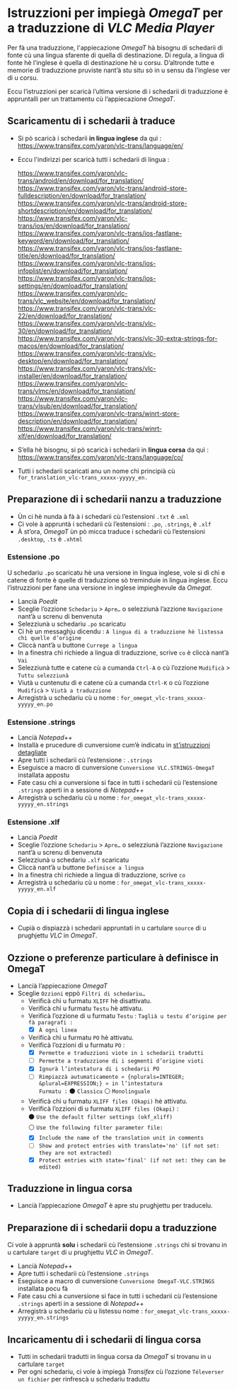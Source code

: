 # Istruzzioni per impiegà _OmegaT_ per a traduzzione di _VLC Media Player_

Per fà una traduzzione, l'appiecazione _OmegaT_ hà bisognu di schedarii di fonte cù una lingua sfarente di quella di destinazione. Di regula, a lingua di fonte hè l’inglese è quella di destinazione hè u corsu. D’altronde tutte e memorie di traduzzione pruviste nant’à stu situ sò in u sensu da l’inglese ver di u corsu.

Eccu l’istruzzioni per scaricà l’ultima versione di i schedarii di traduzzione è appruntalli per un trattamentu cù l’appiecazione _OmegaT_.

## Scaricamentu di i schedarii à traduce

- Si pò scaricà i schedarii __in lingua inglese__ da quì :  
  https://www.transifex.com/yaron/vlc-trans/language/en/

- Eccu l'indirizzi per scaricà tutti i schedarii di lingua :  

	https://www.transifex.com/yaron/vlc-trans/android/en/download/for_translation/  
	https://www.transifex.com/yaron/vlc-trans/android-store-fulldescription/en/download/for_translation/  
	https://www.transifex.com/yaron/vlc-trans/android-store-shortdescription/en/download/for_translation/  
	https://www.transifex.com/yaron/vlc-trans/ios/en/download/for_translation/  
	https://www.transifex.com/yaron/vlc-trans/ios-fastlane-keyword/en/download/for_translation/  
	https://www.transifex.com/yaron/vlc-trans/ios-fastlane-title/en/download/for_translation/  
	https://www.transifex.com/yaron/vlc-trans/ios-infoplist/en/download/for_translation/  
	https://www.transifex.com/yaron/vlc-trans/ios-settings/en/download/for_translation/  
	https://www.transifex.com/yaron/vlc-trans/vlc_website/en/download/for_translation/  
	https://www.transifex.com/yaron/vlc-trans/vlc-22/en/download/for_translation/  
	https://www.transifex.com/yaron/vlc-trans/vlc-30/en/download/for_translation/  
	https://www.transifex.com/yaron/vlc-trans/vlc-30-extra-strings-for-macos/en/download/for_translation/  
	https://www.transifex.com/yaron/vlc-trans/vlc-desktop/en/download/for_translation/  
	https://www.transifex.com/yaron/vlc-trans/vlc-installer/en/download/for_translation/  
	https://www.transifex.com/yaron/vlc-trans/vlmc/en/download/for_translation/  
	https://www.transifex.com/yaron/vlc-trans/vlsub/en/download/for_translation/  
	https://www.transifex.com/yaron/vlc-trans/winrt-store-description/en/download/for_translation/  
	https://www.transifex.com/yaron/vlc-trans/winrt-xlf/en/download/for_translation/  

- S’ella hè bisognu, si pò scaricà i schedarii in __lingua corsa__ da quì :  
  https://www.transifex.com/yaron/vlc-trans/language/co/

- Tutti i schedarii scaricati anu un nome chì principià cù `for_translation_vlc-trans_xxxxx-yyyyy_en.`

## Preparazione di i schedarii nanzu a traduzzione
- Ùn ci hè nunda à fà à i schedarii cù l’estensioni `.txt` è `.xml`
- Ci vole à appruntà i schedarii cù l’estensioni : `.po`, `.strings`, è `.xlf`
- À st’ora, _OmegaT_ ùn pò micca traduce i schedarii cù l’estensioni `.desktop`, `.ts` è `.xhtml`

### Estensione .po
U schedariu `.po` scaricatu hè una versione in lingua inglese, vole si dì chì e catene di fonte è quelle di traduzzione sò treminduie in lingua inglese. Eccu l’istruzzioni per fane una versione in inglese impieghevule da _Omegat_.

- Lancià _Poedit_
- Sceglie l’ozzione `Schedariu` > `Apre…` o selezziunà l’azzione `Navigazione` nant’à u screnu di benvenuta
- Selezziunà u schedariu `.po` scaricatu
- Ci hè un messaghju dicendu : `A lingua di a traduzzione hè listessa chì quelle d’origine`
- Cliccà nant’à u buttone `Currege a lingua`
- In a finestra chì richiede a lingua di traduzzione, scrive `co` è cliccà nant’à `Vai`
- Selezziunà tutte e catene cù a cumanda `Ctrl-A` o cù l’ozzione `Mudificà` > `Tuttu selezziunà`
- Viutà u cuntenutu di e catene cù a cumanda `Ctrl-K` o cù l’ozzione `Mudificà` > `Viutà a traduzzione`
- Arregistrà u schedariu cù u nome : `for_omegat_vlc-trans_xxxxx-yyyyy_en.po`

### Estensione .strings
- Lancià _Notepad++_
- Installà e prucedure di cunversione cum’è indicatu in [st’istruzzioni detagliate](Cunversione.md)
- Apre tutti i schedarii cù l’estensione : `.strings`
- Eseguisce a macro di cunversione `Cunversione VLC.STRINGS-OmegaT` installata appostu
- Fate casu chì a cunversione si face in tutti i schedarii cù l’estensione `.strings` aperti in a sessione di _Notepad++_
- Arregistrà u schedariu cù u nome : `for_omegat_vlc-trans_xxxxx-yyyyy_en.strings`

### Estensione .xlf
- Lancià _Poedit_
- Sceglie l’ozzione `Schedariu` > `Apre…` o selezziunà l’azzione `Navigazione` nant’à u screnu di benvenuta
- Selezziunà u schedariu `.xlf` scaricatu
- Cliccà nant’à u buttone `Definisce a lingua`
- In a finestra chì richiede a lingua di traduzzione, scrive `co`
- Arregistrà u schedariu cù u nome : `for_omegat_vlc-trans_xxxxx-yyyyy_en.xlf`

## Copia di i schedarii di lingua inglese

- Cupià o dispiazzà i schedarii appruntati in u cartulare `source` di u prughjettu _VLC_ in _OmegaT_.

## Ozzione o preferenze particulare à definisce in OmegaT

- Lancià l’appiecazione _OmegaT_
- Sceglie `Ozzioni` eppò `Filtri di schedariu…`
  - Verificà chì u furmatu `XLIFF` hè disattivatu. 
  - Verificà chì u furmatu `Testu` hè attivatu.  
  - Verificà l’ozzione di u furmatu `Testu` : 
          `Taglià u testu d’origine per fà paragrafi :`  
    - [x] `À ogni linea`
  - Verificà chì u furmatu `PO` hè attivatu.  
  - Verificà l’ozzioni di u furmatu `PO` :  
    - [x] `Permette e traduzzioni viote in i schedarii tradutti`
    - [ ] `Permette a traduzzione di i segmenti d’origine vioti`
    - [x] `Ignurà l’intestatura di i schedarii PO`
    - [ ] `Rimpiazzà autumaticamente « {nplurals=INTEGER; &plural=EXPRESSION;} » in l’intestatura`  
	      `Furmatu :` ⚫ `Classicu`   ⚪ `Monolinguale`
  - Verificà chì u furmatu `XLIFF files (Okapi)` hè attivatu.  
  - Verificà l’ozzioni di u furmatu `XLIFF files (Okapi)` :  
    ⚫ `Use the default filter settings (okf_xliff)`  
    ⚪ `Use the following filter parameter file:`
    - [x] `Include the name of the translation unit in comments`
    - [ ] `Show and protect entries with translate='no' (if not set: they are not extracted)`
    - [x] `Protect entries with state='final' (if not set: they can be edited)`

## Traduzzione in lingua corsa

- Lancià l’appiecazione _OmegaT_ è apre stu prughjettu per traducelu.

## Preparazione di i schedarii dopu a traduzzione
Ci vole à appruntà __solu__ i schedarii cù l’estensione `.strings` chì si trovanu in u cartulare `target` di u prughjettu _VLC_ in _OmegaT_.
- Lancià _Notepad++_
- Apre tutti i schedarii cù l’estensione `.strings`
- Eseguisce a macro di cunversione `Cunversione OmegaT-VLC.STRINGS` installata pocu fà
- Fate casu chì a cunversione si face in tutti i schedarii cù l’estensione `.strings` aperti in a sessione di _Notepad++_
- Arregistrà u schedariu cù u listessu nome : `for_omegat_vlc-trans_xxxxx-yyyyy_en.strings`

## Incaricamentu di i schedarii di lingua corsa
- Tutti in schedarii tradutti in lingua corsa da _OmegaT_ si trovanu in u cartulare `target`
- Per ogni schedariu, ci vole à impiegà _Transifex_ cù l’ozzione `Téleverser un fichier` per rinfrescà u schedariu traduttu
